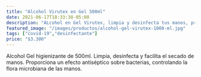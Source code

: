 ```yaml
---
title: "Alcohol Virutex en Gel 500ml"
date: 2021-06-17T18:33:38-05:00
description: "ALcohol en Gel Virutex, limpia y desinfecta tus manos, protegete del Covid 19. Aslimp Iquique, Chile"
featured_image: "/images/productos/alcohol-gel-virutex-1000-ml.jpg"
tags: ["covid-19","desinfectante"]
price: "$3.300"
---
```

Alcohol Gel higienizante de 500ml. Limpia, desinfecta y facilita el secado de manos. Proporciona un efecto antiséptico sobre bacterias, controlando la flora microbiana de las manos.

